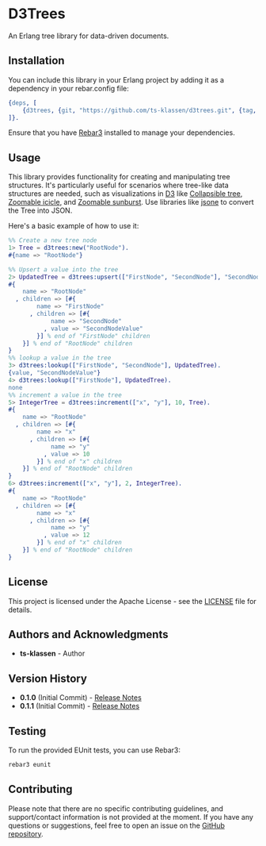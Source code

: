 # D3Trees

An Erlang tree library for data-driven documents.

## Installation

You can include this library in your Erlang project by adding it as a dependency in your rebar.config file:

```erlang
{deps, [
    {d3trees, {git, "https://github.com/ts-klassen/d3trees.git", {tag, "0.1.0"}}}
]}.
```

Ensure that you have [Rebar3](https://www.rebar3.org/) installed to manage your dependencies.

## Usage

This library provides functionality for creating and manipulating tree structures. It's particularly useful for scenarios where tree-like data structures are needed, such as visualizations in [D3](https://d3js.org) like [Collapsible tree](https://observablehq.com/@d3/collapsible-tree?intent=fork), [Zoomable icicle](https://observablehq.com/@d3/zoomable-icicle?intent=fork), and [Zoomable sunburst](https://observablehq.com/@d3/zoomable-sunburst?intent=fork). Use libraries like [jsone](https://github.com/sile/jsone) to convert the Tree into JSON.

Here's a basic example of how to use it:


```erlang
%% Create a new tree node
1> Tree = d3trees:new("RootNode").
#{name => "RootNode"}

%% Upsert a value into the tree
2> UpdatedTree = d3trees:upsert(["FirstNode", "SecondNode"], "SecondNodeValue", Tree).
#{
    name => "RootNode"
  , children => [#{
        name => "FirstNode"
      , children => [#{
            name => "SecondNode"
          , value => "SecondNodeValue"
        }] % end of "FirstNode" children
    }] % end of "RootNode" children
}
%% lookup a value in the tree
3> d3trees:lookup(["FirstNode", "SecondNode"], UpdatedTree).
{value, "SecondNodeValue"}
4> d3trees:lookup(["FirstNode"], UpdatedTree).
none
%% increment a value in the tree
5> IntegerTree = d3trees:increment(["x", "y"], 10, Tree).
#{
    name => "RootNode"
  , children => [#{
        name => "x"
      , children => [#{
            name => "y"
          , value => 10
        }] % end of "x" children
    }] % end of "RootNode" children
}
6> d3trees:increment(["x", "y"], 2, IntegerTree).
#{
    name => "RootNode"
  , children => [#{
        name => "x"
      , children => [#{
            name => "y"
          , value => 12
        }] % end of "x" children
    }] % end of "RootNode" children
}
```


## License

This project is licensed under the Apache License - see the [LICENSE](LICENSE) file for details.

## Authors and Acknowledgments

- **ts-klassen** - Author

## Version History

- **0.1.0** (Initial Commit) - [Release Notes](https://github.com/ts-klassen/d3trees/releases/tag/0.1.0)
- **0.1.1** (Initial Commit) - [Release Notes](https://github.com/ts-klassen/d3trees/releases/tag/0.1.1)

## Testing

To run the provided EUnit tests, you can use Rebar3:

```bash
rebar3 eunit
```

## Contributing

Please note that there are no specific contributing guidelines, and support/contact information is not provided at the moment. If you have any questions or suggestions, feel free to open an issue on the [GitHub repository](https://github.com/ts-klassen/d3trees/issues).

